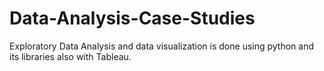 # Data-Analysis-Case-Studies
Exploratory Data Analysis and data visualization is done using python and its libraries also with Tableau.
